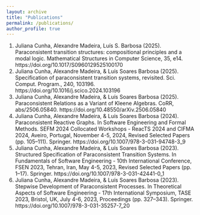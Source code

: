 ```yaml
---
layout: archive
title: "Publications"
permalink: /publications/
author_profile: true
---
```



<ol>
<! MSCS>
  <li>Juliana Cunha, Alexandre Madeira, Luís S. Barbosa (2025). Paraconsistent transition structures: compositional principles and a modal logic. Mathematical Structures in Computer Science, 35, e14. https://doi.org/10.1017/S0960129525100170</li>
<!FSEN 23 extended>
  <li>Juliana Cunha, Alexandre Madeira, & Luís Soares Barbosa (2025). Specification of paraconsistent transition systems, revisited. Sci. Comput. Program., 240, 103196. https://doi.org/10.1016/j.scico.2024.103196</li>
<! LSFA24>
  <li>Juliana Cunha, Alexandre Madeira, & Luís Soares Barbosa (2025). Paraconsistent Relations as a Variant of Kleene Algebras. CoRR, abs/2506.05840. https://doi.org/10.48550/arXiv.2506.05840</li>
<!ReacTS24>
  <li>Juliana Cunha, Alexandre Madeira, & Luís Soares Barbosa (2024). Paraconsistent Reactive Graphs. In Software Engineering and Formal Methods. SEFM 2024 Collocated Workshops - ReacTS 2024 and CIFMA 2024, Aveiro, Portugal, November 4-5, 2024, Revised Selected Papers (pp. 105–111). Springer. https://doi.org/10.1007/978-3-031-94748-3_9</li>
<! FSEN23>
  <li>Juliana Cunha, Alexandre Madeira, & Luís Soares Barbosa (2023). Structured Specification of Paraconsistent Transition Systems. In Fundamentals of Software Engineering - 10th International Conference, FSEN 2023, Tehran, Iran, May 4-5, 2023, Revised Selected Papers (pp. 1–17). Springer. https://doi.org/10.1007/978-3-031-42441-0_1 </li>
<! TASE 23>
  <li>Juliana Cunha, Alexandre Madeira, & Luís Soares Barbosa (2023). Stepwise Development of Paraconsistent Processes. In Theoretical Aspects of Software Engineering - 17th International Symposium, TASE 2023, Bristol, UK, July 4-6, 2023, Proceedings (pp. 327–343). Springer. https://doi.org/10.1007/978-3-031-35257-7_20</li>
</ol>
